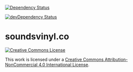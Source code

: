[![Dependency Status](https://david-dm.org/tcotton/soundsvinyl.svg?style=flat-square)](https://david-dm.org/tcotton/soundsvinyl)

[![devDependency Status](https://david-dm.org/tcotton/soundsvinyl/dev-status.svg?style=flat-square)](https://david-dm.org/tcotton/soundsvinyl#info=devDependencies)

# soundsvinyl.co

<a rel="license" href="http://creativecommons.org/licenses/by-nc/4.0/"><img alt="Creative Commons License" style="border-width:0" src="https://i.creativecommons.org/l/by-nc/4.0/88x31.png" /></a>

This work is licensed under a <a rel="license" href="http://creativecommons.org/licenses/by-nc/4.0/">Creative Commons Attribution-NonCommercial 4.0 International License</a>.